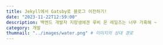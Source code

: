 ```yaml
---
title: Jekyll에서 Gatsby로 블로그 이전하기!
date: "2023-11-22T12:59:00"
description: 백엔드 개발자 지망생에겐 루비 온 레일즈는 너무 가혹해 ~
category: 개발
thumnail: "../images/water.png" # 이미지의 상대 경로
---
```


